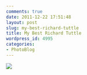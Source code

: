 ```yaml
---
comments: true
date: 2011-12-22 17:51:48
layout: post
slug: my-best-richard-tuttle
title: My Best Richard Tuttle
wordpress_id: 4995
categories:
- PhotoBlog
---
```


![](http://ryanfitzer.com/main/wp-content/uploads/2011/12/photo-950x709.jpg)
